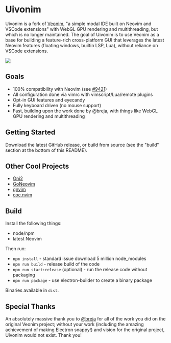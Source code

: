 # Uivonim

Uivonim is a fork of [Veonim](https://github.com/veonim/veonim/commit/f780b7fc8079755ecac65b475eee3c6358857696),
"a simple modal IDE built on Neovim and VSCode extensions" with WebGL GPU
rendering and multithreading, but which is no longer maintained. The goal of
Uivonim is to use Veonim as a base for building a feature-rich cross-platform GUI that leverages the latest 
Neovim features (floating windows, builtin LSP, Lua), without reliance on VSCode
extensions.

![](./docs/smart.png)

## Goals

- 100% compatibility with Neovim (see [#9421](https://github.com/neovim/neovim/issues/9421))
- All configuration done via vimrc with vimscript/Lua/remote plugins
- Opt-in GUI features and eyecandy
- Fully keyboard driven (no mouse support)
- Fast, building upon the work done by @breja, with things like WebGL GPU
  rendering and multithreading

## Getting Started

Download the latest GitHub release, or build from source (see the "build" section at the bottom of this README).

## Other Cool Projects

- [Oni2](https://github.com/onivim/oni2)
- [GoNeovim](https://github.com/akiyosi/goneovim)
- [gnvim](https://github.com/vhakulinen/gnvim)
- [coc.nvim](https://github.com/neoclide/coc.nvim)

## Build

Install the following things:

- node/npm
- latest Neovim

Then run:

- `npm install` - standard issue download 5 million node_modules
- `npm run build` - release build of the code
- `npm run start:release` (optional) - run the release code without packaging
- `npm run package` - use electron-builder to create a binary package

Binaries available in `dist`.

## Special Thanks

An absolutely massive thank you to [@breja](https://github.com/breja) for all
of the work you did on the original Veonim project; without your work
(including the amazing achievement of making Electron snappy!) and vision 
for the original project, Uivonim would not exist. Thank you!

